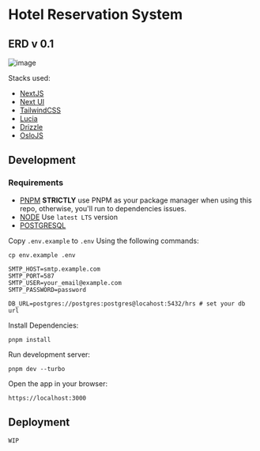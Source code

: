 # Hotel Reservation System

## ERD v 0.1
![image](https://github.com/daedalus-developers/hrs/assets/5866196/ee487ffd-6191-4798-b149-07cba268ac96)

Stacks used:

- [NextJS](https://github.com/vercel/next.js)
- [Next UI](https://nextui.org/)
- [TailwindCSS](https://github.com/tailwindlabs/tailwindcss)
- [Lucia](https://github.com/lucia-auth/lucia)
- [Drizzle](https://github.com/drizzle-team/drizzle-orm)
- [OsloJS](https://github.com/oslo-project)

## Development

### Requirements

- [PNPM](https://pnpm.io/installation)
  **STRICTLY** use PNPM as your package manager when using this repo, otherwise, you'll run to dependencies issues.
- [NODE](https://nodejs.org/en)
  Use `latest LTS` version
- [POSTGRESQL](https://www.postgresql.org/)
  

Copy `.env.example` to `.env` Using the following commands:

`cp env.example .env`

```env
SMTP_HOST=smtp.example.com
SMTP_PORT=587
SMTP_USER=your_email@example.com
SMTP_PASSWORD=password

DB_URL=postgres://postgres:postgres@locahost:5432/hrs # set your db url
```

Install Dependencies:

`pnpm install`

Run development server:

`pnpm dev --turbo`

Open the app in your browser:

`https://localhost:3000`

## Deployment

`WIP`
